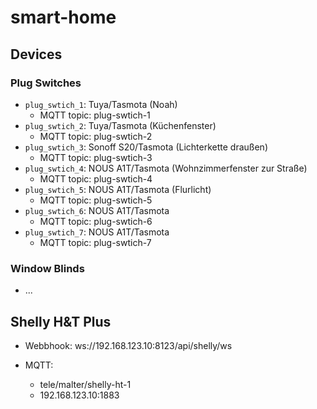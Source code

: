 # smart-home

## Devices

### Plug Switches

- `plug_swtich_1`: Tuya/Tasmota (Noah)
  - MQTT topic: plug-swtich-1
- `plug_swtich_2`: Tuya/Tasmota (Küchenfenster)
  - MQTT topic: plug-swtich-2
- `plug_swtich_3`: Sonoff S20/Tasmota (Lichterkette draußen)
  - MQTT topic: plug-swtich-3
- `plug_swtich_4`: NOUS A1T/Tasmota (Wohnzimmerfenster zur Straße)
  - MQTT topic: plug-swtich-4
- `plug_swtich_5`: NOUS A1T/Tasmota (Flurlicht)
  - MQTT topic: plug-swtich-5
- `plug_swtich_6`: NOUS A1T/Tasmota
  - MQTT topic: plug-swtich-6
- `plug_swtich_7`: NOUS A1T/Tasmota
  - MQTT topic: plug-swtich-7

### Window Blinds

- ...

## Shelly H&T Plus

- Webbhook: ws://192.168.123.10:8123/api/shelly/ws

- MQTT:
  - tele/malter/shelly-ht-1
  - 192.168.123.10:1883
